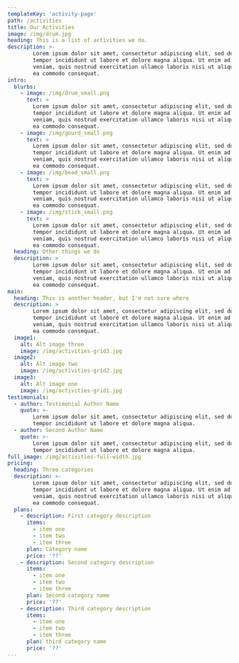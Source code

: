 ```yaml
---
templateKey: 'activity-page'
path: /activities
title: Our Activities
image: /img/drum.jpg
heading: This is a list of activities we do.
description: >-
        Lorem ipsum dolor sit amet, consectetur adipiscing elit, sed do eiusmod 
        tempor incididunt ut labore et dolore magna aliqua. Ut enim ad minim 
        veniam, quis nostrud exercitation ullamco laboris nisi ut aliquip ex 
        ea commodo consequat.
intro:
  blurbs:
    - image: /img/drum_small.png
      text: >
        Lorem ipsum dolor sit amet, consectetur adipiscing elit, sed do eiusmod 
        tempor incididunt ut labore et dolore magna aliqua. Ut enim ad minim 
        veniam, quis nostrud exercitation ullamco laboris nisi ut aliquip ex 
        ea commodo consequat.
    - image: /img/gourd_small.png
      text: >
        Lorem ipsum dolor sit amet, consectetur adipiscing elit, sed do eiusmod 
        tempor incididunt ut labore et dolore magna aliqua. Ut enim ad minim 
        veniam, quis nostrud exercitation ullamco laboris nisi ut aliquip ex 
        ea commodo consequat.
    - image: /img/bead_small.png
      text: >
        Lorem ipsum dolor sit amet, consectetur adipiscing elit, sed do eiusmod 
        tempor incididunt ut labore et dolore magna aliqua. Ut enim ad minim 
        veniam, quis nostrud exercitation ullamco laboris nisi ut aliquip ex 
        ea commodo consequat.
    - image: /img/stick_small.png
      text: >
        Lorem ipsum dolor sit amet, consectetur adipiscing elit, sed do eiusmod 
        tempor incididunt ut labore et dolore magna aliqua. Ut enim ad minim 
        veniam, quis nostrud exercitation ullamco laboris nisi ut aliquip ex 
        ea commodo consequat.
  heading: Other things we do
  description: >
        Lorem ipsum dolor sit amet, consectetur adipiscing elit, sed do eiusmod 
        tempor incididunt ut labore et dolore magna aliqua. Ut enim ad minim 
        veniam, quis nostrud exercitation ullamco laboris nisi ut aliquip ex 
        ea commodo consequat.
main:
  heading: This is another header, but I'm not sure where
  description: >
        Lorem ipsum dolor sit amet, consectetur adipiscing elit, sed do eiusmod 
        tempor incididunt ut labore et dolore magna aliqua. Ut enim ad minim 
        veniam, quis nostrud exercitation ullamco laboris nisi ut aliquip ex 
        ea commodo consequat.
  image1:
    alt: Alt image three
    image: /img/activities-grid3.jpg
  image2:
    alt: Alt image two
    image: /img/activities-grid2.jpg
  image3:
    alt: Alt image one
    image: /img/activities-grid1.jpg
testimonials:
  - author: Testimonial Author Name
    quote: >-
        Lorem ipsum dolor sit amet, consectetur adipiscing elit, sed do eiusmod 
        tempor incididunt ut labore et dolore magna aliqua.
  - author: Second Author Name
    quote: >-
        Lorem ipsum dolor sit amet, consectetur adipiscing elit, sed do eiusmod 
        tempor incididunt ut labore et dolore magna aliqua.
full_image: /img/activities-full-width.jpg
pricing:
  heading: Three categories
  description: >-
        Lorem ipsum dolor sit amet, consectetur adipiscing elit, sed do eiusmod 
        tempor incididunt ut labore et dolore magna aliqua. Ut enim ad minim 
        veniam, quis nostrud exercitation ullamco laboris nisi ut aliquip ex 
        ea commodo consequat.
  plans:
    - description: First category description
      items:
        - item one
        - item two
        - item three
      plan: Category name
      price: '??'
    - description: Second category description
      items:
        - item one
        - item two
        - item three
      plan: Second category name
      price: '??'
    - description: Third category description
      items:
        - item one
        - item two
        - item three
      plan: third category name
      price: '??'
---
```

